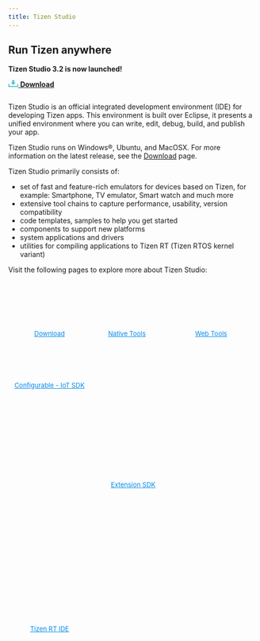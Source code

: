 ```yaml
---
title: Tizen Studio
---
```


## Run Tizen anywhere

**Tizen Studio 3.2 is now launched!**

[![Download](tizenstudio/media/ic_docs_download.png)  **Download**](https://developer.tizen.org/development/tizen-studio/download)

<style>
#main:before, 
#main:after {
    content: "";
    display: table;
}
.docs-ui-started [class^="docs-ui-"] {
    width: 100%; 
    height: 200px;
    padding: 0px 0;
    text-align: center;
    border: 0 none;
    border-top: 0 solid #dadada;
    border-bottom: 0 solid #dadada;
    box-sizing: border-box;
    position: relative;
    float: left;
    margin: 2 auto 30px;
}
.docs-ui-started [class^="docs-ui-"]>span {
    display: block;
    color: #333;
    line-height: 32px;
    position: relative;   
}
.docs-ui-star [class^="docs-ui-"] {
    width: 100%; 
    height: 200px;
    padding: 1px 0;
    text-align: center;
    border: 0 none;
    border-top: 0 solid #dadada;
    border-bottom: 0 solid #dadada;
    box-sizing: border-box;
    position: relative;
    float: left;
    margin: 2 auto ;
}
.docs-ui-star [class^="docs-ui-"]>span {
    display: block;
    color: #333;
    line-height: px;
    position: relative;  
}

    .docs-ui-started .docs-ui-wearable:before, 
    .docs-ui-started .docs-ui-tv:before, 
    .docs-ui-started .docs-ui-mobile:before, 
    .docs-ui-started .docs-ui-widget:before, 
    .docs-ui-started .docs-ui-ide:before, 
    .docs-ui-star .docs-ui-wear:before, 
    .docs-ui-star .docs-ui-t:before, 
    .docs-ui-start .docs-ui-w:before, 
    .docs-ui-start .docs-ui-get:before, 
    .docs-ui-started .docs-ui-watch:before {
        height: 85px;
        margin: 0 auto 25px;
        align: center;
        background-position: 0 6px;
    }
    .docs-ui-started .docs-ui-wearable:before {
        content: " ";
        display: block;
        margin: auto;
        position: relative;
        width: 100px;
        height: 90px;
        background: url(tizenstudio/media/Download.png) no-repeat center top;
        background-position: 0 0 !important;
    }
    .docs-ui-started .docs-ui-wearable {
        width: 33%;
        padding-left: 0;
    }
    .docs-ui-started .docs-ui-t:before {
        content: " ";
        margin: auto;
        position: relative;
        display: block;
        width: 85px;
        height: 90px;
        background: url(tizenstudio/media/RT.png) no-repeat center top;
        background-position: 0 0 !important;
    }
    .docs-ui-started .docs-ui-t {
        width: 33%;
        padding-left: 0;
    }
    .docs-ui-started .docs-ui-wear:before {
        content: " ";
        margin: auto;
        position: relative;
        display: block;
        width: 100px;
        height: 90px;
        background: url(tizenstudio/media/Csdk.png) no-repeat center top;
        background-position: 0 0 !important;
    }
    .docs-ui-star .docs-ui-wear {
        width: 33%;
        padding-left: 0;
    }
    .docs-ui-started .docs-ui-tv:before {
        content: " ";
        margin: auto;
        position: relative;
        display: block;
        width: 85px;
        height: 90px;
        background: url(tizenstudio/media/Tools.png) no-repeat center top;
        background-position: 0 0 !important;
    }
    .docs-ui-started .docs-ui-tv {
        width: 33%;
        padding-left: 0;
    }
    .docs-ui-started .docs-ui-widget:before {
        content: " ";
        margin: auto;
        position: relative;
        display: block;
        width: 100px;
        height: 90px;
        background: url(tizenstudio/media/webtools.png) no-repeat center top;
        background-position: 0 0 !important;
    }
    .docs-ui-started .docs-ui-widget {
        width: 33%;
        padding-left: 0;
    }
    .docs-ui-started .docs-ui-get:before {
        content: " ";
        margin: auto;
        position: relative;
        display: block;
        width: 100px;
        height: 90px;
        background: url(tizenstudio/media/SDK.png) no-repeat center top;
        background-position: 0 0 !important;
    }
    .docs-ui-started .docs-ui-get {
        width: 33%;
        padding-left: 0;
    }
    .docs-ui-star .docs-ui-w:before {
        content: " ";
        margin: auto;
        position: relative;
        display: block;
        width: 100px;
        height: 90px;
        background: url(tizenstudio/media/IDEp.png) no-repeat center top;
        background-position: 0 0 !important;
    }
    .docs-ui-star .docs-ui-w {
        width: 33%;
        padding-left: 0;
    }


a.docs-btn-more {
    display: inline-block;
    font-size: 13px;
    color: #008aee;
}
</style>

<section id ="main">

<p>Tizen Studio is an official integrated development environment (IDE) for developing Tizen apps. This environment is built over Eclipse, it presents a unified environment where you can write, edit, debug, build, and publish your app.</p> 

<p>Tizen Studio runs on Windows®, Ubuntu, and MacOSX. For more information on the latest release, see the <a href="https://developer.tizen.org/development/tizen-studio/download">Download</a> page.</p>

<p>Tizen Studio primarily consists of:</p>
<ul>
<li>set of fast and feature-rich emulators for devices based on Tizen, for example: Smartphone, TV emulator, Smart watch and much more</li>
<li>extensive tool chains to capture performance, usability, version compatibility</li>
<li>code templates, samples to help you get started </li>
<li>components to support new platforms</li>
<li>system applications and drivers</li>
<li>utilities for compiling applications to Tizen RT (Tizen RTOS kernel variant)</li>
</ul>

Visit the following pages to explore more about Tizen Studio: 

<div class="docs-ui-started">
  <div class="docs-ui-wearable">
    <span>
    <a href="https://developer.tizen.org/development/tizen-studio/download" class="docs-btn-more">Download</a>
    </span>
  </div>

  <div class="docs-ui-tv" style="padding-left: 0px;padding-right: 20px;">
    <span>
        <a href="tizenstudio/native-tools/index.md" class="docs-btn-more">Native Tools</a><br>
    </span>
  </div>
 
   <div class="docs-ui-widget">
    <span>
    <a href="tizenstudio/web-tools/index.md" class="docs-btn-more" style="padding-left: 0px;padding-right: 13px;">Web Tools</a>
    </span>
  </div>
</div>
<div class="docs-ui-star" style="margin-top: -71px;">
  <div class="docs-ui-wear">
    <span>
        <a href="tizenstudio/configurable-sdk/configurable-sdk.md" class="docs-btn-more">Configurable - IoT SDK</a>
    </span>
  </div>
  <div class="docs-ui-get">
    <span>
        <a href="tizenstudio/extension-sdk/overview.md" class="docs-btn-more">Extension SDK</a><br>
    </span>
  </div>
  <div class="docs-ui-w">
    <span>
        <a href="tizenstudio/rt-ide/overview.md" class="docs-btn-more">Tizen RT IDE</a><br>
    </span>
  </div>
</div>
</section>
